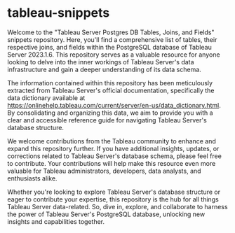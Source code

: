 # tableau-snippets

Welcome to the "Tableau Server Postgres DB Tables, Joins, and Fields" snippets repository. Here, you'll find a comprehensive list of tables, their respective joins, and fields within the PostgreSQL database of Tableau Server 2023.1.6. 
This repository serves as a valuable resource for anyone looking to delve into the inner workings of Tableau Server's data infrastructure and gain a deeper understanding of its data schema.

The information contained within this repository has been meticulously extracted from Tableau Server's official documentation, specifically the data dictionary available at https://onlinehelp.tableau.com/current/server/en-us/data_dictionary.html. By consolidating and organizing this data, we aim to provide you with a clear and accessible reference guide for navigating Tableau Server's database structure.

We welcome contributions from the Tableau community to enhance and expand this repository further. If you have additional insights, updates, or corrections related to Tableau Server's database schema, please feel free to contribute. Your contributions will help make this resource even more valuable for Tableau administrators, developers, data analysts, and enthusiasts alike.

Whether you're looking to explore Tableau Server's database structure or eager to contribute your expertise, this repository is the hub for all things Tableau Server data-related. So, dive in, explore, and collaborate to harness the power of Tableau Server's PostgreSQL database, unlocking new insights and capabilities together.
